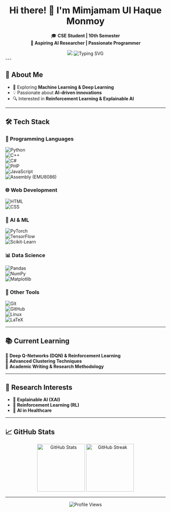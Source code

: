 <h1 align="center">Hi there! 👋 I'm Mimjamam Ul Haque Monmoy</h1>

<p align="center">
🎓 <b>CSE Student | 10th Semester</b> <br>
🤖 <b>Aspiring AI Researcher | Passionate Programmer</b>
</p>

<div align="center"> <img src="https://capsule-render.vercel.app/api?type=waving&color=0:181818,100:3a8dde&height=180&section=header&text=Mimjamam%20Ul%20Haque%20Monmoy&fontSize=38&fontAlignY=37&desc=AI%20Dreamer%20%7C%20Code%20Innovator&descSize=18" /> <img src="https://readme-typing-svg.demolab.com?font=Fira+Code&pause=700&color=3A8DDE&center=true&vCenter=true&width=500&lines=Hello+World!+I'm+Mimjamam+%F0%9F%91%8B;AI+Enthusiast+%7C+RL+Explorer+%7C+Futurist" alt="Typing SVG" /> </div>
---

## 🚀 About Me  
- 🧠 Exploring **Machine Learning & Deep Learning**  
- 💡 Passionate about **AI-driven innovations**  
- 🔍 Interested in **Reinforcement Learning & Explainable AI**  

---

## 🛠 Tech Stack  

### 🚀 Programming Languages  
![Python](https://img.shields.io/badge/Python-3776AB?style=for-the-badge&logo=python&logoColor=white)  
![C++](https://img.shields.io/badge/C++-00599C?style=for-the-badge&logo=c%2B%2B&logoColor=white)  
![C#](https://img.shields.io/badge/C%23-239120?style=for-the-badge&logo=c-sharp&logoColor=white)  
![PHP](https://img.shields.io/badge/PHP-777BB4?style=for-the-badge&logo=php&logoColor=white)  
![JavaScript](https://img.shields.io/badge/JavaScript-F7DF1E?style=for-the-badge&logo=javascript&logoColor=black)  
![Assembly (EMU8086)](https://img.shields.io/badge/Assembly-6E4C13?style=for-the-badge&logo=assembly&logoColor=white)  

### 🌐 Web Development  
![HTML](https://img.shields.io/badge/HTML5-E34F26?style=for-the-badge&logo=html5&logoColor=white)  
![CSS](https://img.shields.io/badge/CSS3-1572B6?style=for-the-badge&logo=css3&logoColor=white)  

### 🔬 AI & ML  
![PyTorch](https://img.shields.io/badge/PyTorch-EE4C2C?style=for-the-badge&logo=pytorch&logoColor=white)  
![TensorFlow](https://img.shields.io/badge/TensorFlow-FF6F00?style=for-the-badge&logo=tensorflow&logoColor=white)  
![Scikit-Learn](https://img.shields.io/badge/Scikit--Learn-F7931E?style=for-the-badge&logo=scikitlearn&logoColor=white)  

### 📊 Data Science  
![Pandas](https://img.shields.io/badge/Pandas-150458?style=for-the-badge&logo=pandas&logoColor=white)  
![NumPy](https://img.shields.io/badge/NumPy-013243?style=for-the-badge&logo=numpy&logoColor=white)  
![Matplotlib](https://img.shields.io/badge/Matplotlib-11557C?style=for-the-badge)  

### 🔧 Other Tools  
![Git](https://img.shields.io/badge/Git-F05032?style=for-the-badge&logo=git&logoColor=white)  
![GitHub](https://img.shields.io/badge/GitHub-181717?style=for-the-badge&logo=github&logoColor=white)  
![Linux](https://img.shields.io/badge/Linux-FCC624?style=for-the-badge&logo=linux&logoColor=black)  
![LaTeX](https://img.shields.io/badge/LaTeX-008080?style=for-the-badge&logo=latex&logoColor=white)  

---

## 📚 Current Learning  
📌 **Deep Q-Networks (DQN) & Reinforcement Learning**  
📌 **Advanced Clustering Techniques**  
📌 **Academic Writing & Research Methodology**  

---

## 🔬 Research Interests  
- 🧠 **Explainable AI (XAI)**  
- 🎯 **Reinforcement Learning (RL)**  
- 🏥 **AI in Healthcare**  

---

## 📈 GitHub Stats  
<p align="center">
<img src="https://github-readme-stats.vercel.app/api?username=mimjamam&show_icons=true&theme=tokyonight" alt="GitHub Stats" height="150px"> 
<img src="https://github-readme-streak-stats.herokuapp.com/?user=mimjamam&theme=tokyonight" alt="GitHub Streak" height="150px">
</p>

---

<p align="center">
<img src="https://komarev.com/ghpvc/?username=mimjamam&color=blue" alt="Profile Views">  
</p>
